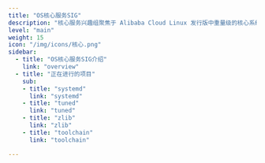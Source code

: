 ```yaml
---
title: "OS核心服务SIG"
description: "核心服务兴趣组聚焦于 Alibaba Cloud Linux 发行版中重量级的核心系统服务及核心库的开发，旨在解决大规模云场景下的核心服务的稳定性问题，提高系统高可用能力，同时基于社区最新版本引入更新版本的核心库，力求充分发挥个底层硬件的优势，对上亦提高应用软件性能。"
level: "main"
weight: 15
icon: "/img/icons/核心.png"
sidebar:
  - title: "OS核心服务SIG介绍"
    link: "overview"
  - title: "正在进行的项目"
    sub:
    - title: "systemd"
      link: "systemd"
    - title: "tuned"
      link: "tuned"
    - title: "zlib"
      link: "zlib"
    - title: "toolchain"
      link: "toolchain"

---
```

